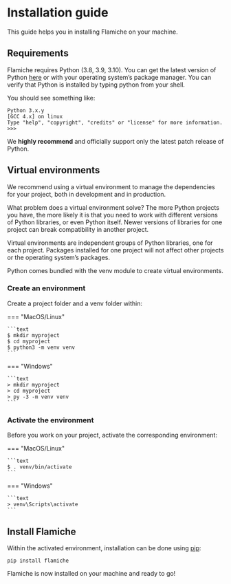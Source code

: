 # Installation guide

This guide helps you in installing Flamiche on your machine.

## Requirements

Flamiche requires Python (3.8, 3.9, 3.10). You can get the latest version of Python 
[here](https://www.python.org/downloads/) or with your operating system’s package manager.
You can verify that Python is installed by typing python from your shell.

You should see something like:

```text
Python 3.x.y
[GCC 4.x] on linux
Type "help", "copyright", "credits" or "license" for more information.
>>>
```

We **highly recommend** and officially support only the latest patch release of Python.

## Virtual environments

We recommend using a virtual environment to manage the dependencies for your project, both in 
development and in production.

What problem does a virtual environment solve? The more Python projects you have, the more likely 
it is that you need to work with different versions of Python libraries, or even Python itself. 
Newer versions of libraries for one project can break compatibility in another project.

Virtual environments are independent groups of Python libraries, one for each project. Packages 
installed for one project will not affect other projects or the operating system’s packages.

Python comes bundled with the venv module to create virtual environments.


### Create an environment

Create a project folder and a venv folder within:

=== "MacOS/Linux"

    ```text
    $ mkdir myproject
    $ cd myproject
    $ python3 -m venv venv
    ```

=== "Windows"

    ```text
    > mkdir myproject
    > cd myproject
    > py -3 -m venv venv
    ```

### Activate the environment

Before you work on your project, activate the corresponding environment:

=== "MacOS/Linux"

    ```text
    $ . venv/bin/activate
    ```

=== "Windows"

    ```text
    > venv\Scripts\activate
    ```

## Install Flamiche

Within the activated environment, installation can be done using [pip](https://pip.pypa.io/en/stable/):

```text
pip install flamiche
```

Flamiche is now installed on your machine and ready to go!